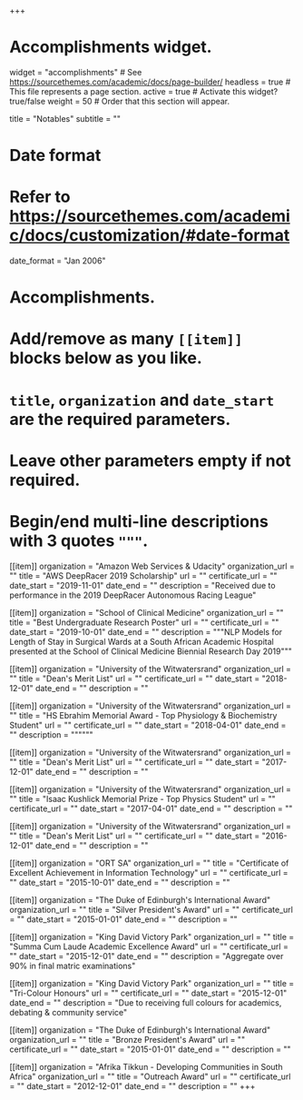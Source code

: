 +++
# Accomplishments widget.
widget = "accomplishments"  # See https://sourcethemes.com/academic/docs/page-builder/
headless = true  # This file represents a page section.
active = true  # Activate this widget? true/false
weight = 50  # Order that this section will appear.

title = "Notables"
subtitle = ""

# Date format
#   Refer to https://sourcethemes.com/academic/docs/customization/#date-format
date_format = "Jan 2006"

# Accomplishments.
#   Add/remove as many `[[item]]` blocks below as you like.
#   `title`, `organization` and `date_start` are the required parameters.
#   Leave other parameters empty if not required.
#   Begin/end multi-line descriptions with 3 quotes `"""`.

[[item]]
  organization = "Amazon Web Services & Udacity"
  organization_url = ""
  title = "AWS DeepRacer 2019 Scholarship"
  url = ""
  certificate_url = ""
  date_start = "2019-11-01"
  date_end = ""
  description = "Received due to performance in the 2019 DeepRacer Autonomous Racing League"

[[item]]
  organization = "School of Clinical Medicine"
  organization_url = ""
  title = "Best Undergraduate Research Poster"
  url = ""
  certificate_url = ""
  date_start = "2019-10-01"
  date_end = ""
  description = """NLP Models for Length of Stay in Surgical Wards at a South African Academic Hospital presented at the School of Clinical Medicine Biennial Research Day 2019"""
  
[[item]]
  organization = "University of the Witwatersrand"
  organization_url = ""
  title = "Dean's Merit List"
  url = ""
  certificate_url = ""
  date_start = "2018-12-01"
  date_end = ""
  description = ""
  
[[item]]
  organization = "University of the Witwatersrand"
  organization_url = ""
  title = "HS Ebrahim Memorial Award - Top Physiology & Biochemistry Student"
  url = ""
  certificate_url = ""
  date_start = "2018-04-01"
  date_end = ""
  description = """"""

[[item]]
  organization = "University of the Witwatersrand"
  organization_url = ""
  title = "Dean's Merit List"
  url = ""
  certificate_url = ""
  date_start = "2017-12-01"
  date_end = ""
  description = ""
  
[[item]]
  organization = "University of the Witwatersrand"
  organization_url = ""
  title = "Isaac Kushlick Memorial Prize - Top Physics Student"
  url = ""
  certificate_url = ""
  date_start = "2017-04-01"
  date_end = ""
  description = ""
  
[[item]]
  organization = "University of the Witwatersrand"
  organization_url = ""
  title = "Dean's Merit List"
  url = ""
  certificate_url = ""
  date_start = "2016-12-01"
  date_end = ""
  description = ""
  
[[item]]
  organization = "ORT SA"
  organization_url = ""
  title = "Certificate of Excellent Achievement in Information Technology"
  url = ""
  certificate_url = ""
  date_start = "2015-10-01"
  date_end = ""
  description = ""
  
[[item]]
  organization = "The Duke of Edinburgh's International Award"
  organization_url = ""
  title = "Silver President's Award"
  url = ""
  certificate_url = ""
  date_start = "2015-01-01"
  date_end = ""
  description = ""

[[item]]
  organization = "King David Victory Park"
  organization_url = ""
  title = "Summa Cum Laude Academic Excellence Award"
  url = ""
  certificate_url = ""
  date_start = "2015-12-01"
  date_end = ""
  description = "Aggregate over 90% in final matric examinations"
  
[[item]]
  organization = "King David Victory Park"
  organization_url = ""
  title = "Tri-Colour Honours"
  url = ""
  certificate_url = ""
  date_start = "2015-12-01"
  date_end = ""
  description = "Due to receiving full colours for academics, debating & community service"  
  
[[item]]
  organization = "The Duke of Edinburgh's International Award"
  organization_url = ""
  title = "Bronze President's Award"
  url = ""
  certificate_url = ""
  date_start = "2015-01-01"
  date_end = ""
  description = ""
  
[[item]]
  organization = "Afrika Tikkun - Developing Communities in South Africa"
  organization_url = ""
  title = "Outreach Award"
  url = ""
  certificate_url = ""
  date_start = "2012-12-01"
  date_end = ""
  description = ""
+++

